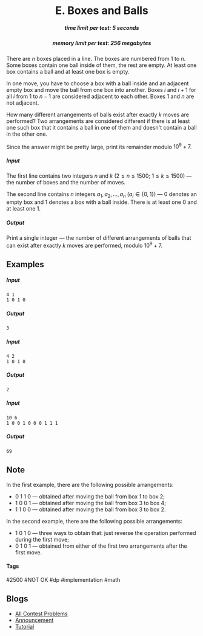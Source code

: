 <h1 style='text-align: center;'> E. Boxes and Balls</h1>

<h5 style='text-align: center;'>time limit per test: 5 seconds</h5>
<h5 style='text-align: center;'>memory limit per test: 256 megabytes</h5>

There are $n$ boxes placed in a line. The boxes are numbered from $1$ to $n$. Some boxes contain one ball inside of them, the rest are empty. At least one box contains a ball and at least one box is empty.

In one move, you have to choose a box with a ball inside and an adjacent empty box and move the ball from one box into another. Boxes $i$ and $i+1$ for all $i$ from $1$ to $n-1$ are considered adjacent to each other. Boxes $1$ and $n$ are not adjacent.

How many different arrangements of balls exist after exactly $k$ moves are performed? Two arrangements are considered different if there is at least one such box that it contains a ball in one of them and doesn't contain a ball in the other one.

Since the answer might be pretty large, print its remainder modulo $10^9+7$.

##### Input

The first line contains two integers $n$ and $k$ ($2 \le n \le 1500$; $1 \le k \le 1500$) — the number of boxes and the number of moves.

The second line contains $n$ integers $a_1, a_2, \dots, a_n$ ($a_i \in \{0, 1\}$) — $0$ denotes an empty box and $1$ denotes a box with a ball inside. There is at least one $0$ and at least one $1$.

##### Output

Print a single integer — the number of different arrangements of balls that can exist after exactly $k$ moves are performed, modulo $10^9+7$.

## Examples

##### Input


```text
4 1
1 0 1 0
```
##### Output


```text
3
```
##### Input


```text
4 2
1 0 1 0
```
##### Output


```text
2
```
##### Input


```text
10 6
1 0 0 1 0 0 0 1 1 1
```
##### Output


```text
69
```
## Note

In the first example, there are the following possible arrangements: 

* 0 1 1 0 — obtained after moving the ball from box $1$ to box $2$;
* 1 0 0 1 — obtained after moving the ball from box $3$ to box $4$;
* 1 1 0 0 — obtained after moving the ball from box $3$ to box $2$.

In the second example, there are the following possible arrangements: 

* 1 0 1 0 — three ways to obtain that: just reverse the operation performed during the first move;
* 0 1 0 1 — obtained from either of the first two arrangements after the first move.


#### Tags 

#2500 #NOT OK #dp #implementation #math 

## Blogs
- [All Contest Problems](../Educational_Codeforces_Round_151_(Rated_for_Div._2).md)
- [Announcement](../blogs/Announcement.md)
- [Tutorial](../blogs/Tutorial.md)
